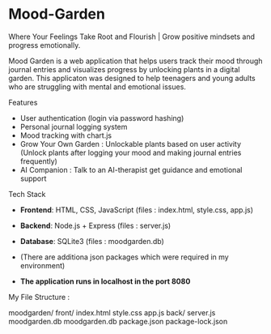 # Mood-Garden
Where Your Feelings Take Root and Flourish | Grow positive mindsets and progress emotionally.

Mood Garden is a web application that helps users track their mood through journal entries and visualizes progress by unlocking plants in a digital garden. This applicaton was designed to help teenagers and young adults who are struggling with mental and emotional issues.

Features
- User authentication (login via password hashing)
- Personal journal logging system
- Mood tracking with chart.js
- Grow Your Own Garden : Unlockable plants based on user activity (Unlock plants after logging your mood and making journal entries frequently)
- AI Companion : Talk to an AI-therapist get guidance and emotional support

Tech Stack
- **Frontend**: HTML, CSS, JavaScript  (files : index.html, style.css, app.js)
- **Backend**: Node.js + Express  (files : server.js)
- **Database**: SQLite3  (files : moodgarden.db)
- (There are additiona json packages which were required in my environment)

- **The application runs in localhost in the port 8080**

My File Structure : 

moodgarden/
  front/
    index.html
    style.css
    app.js
  back/
    server.js
    moodgarden.db
  moodgarden.db
  package.json
  package-lock.json
  
  

